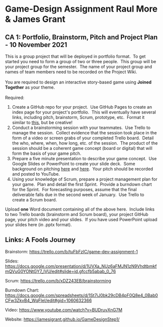 # Game-Design Assignment   Raul More & James Grant

<h2>CA 1: Portfolio, Brainstorm, Pitch and Project Plan - 10 November 2021</h2><div class="no-overflow"><div>This is a group project that will be deployed in portfolio format.&nbsp; To get started you need to form a group of two or three people.&nbsp; This group will be your project group for the semester.&nbsp; The name of your project group and names of team members need to be recorded on the Project Wiki.<br></div><div><br></div><div>You are required to design an interactive story-based game using <strong>Joined Together</strong> as your theme.&nbsp; <br></div><div><br></div><div>Required:</div><ol><li>Create a GitHub repo for your project.&nbsp; Use GitHub Pages to create an 
index page for your project's portfolio.&nbsp; This will eventually have 
several links, including pitch, brainstorm, Scrum, prototype, etc.&nbsp; 
Format it similar to <a href="https://qph.fs.quoracdn.net/main-qimg-3d63f64f5375c7986d263e15099bcdba" target="_blank">this,</a> but be creative!</li><li>Conduct a brainstorming session with your teammates.&nbsp; Use Trello to manage the session.&nbsp; Collect evidence 
that the session took place in the form of a video or screen grabs of your completed Trello board.&nbsp; Detail the who, 
where, when, how long, etc. of the session.&nbsp; The product of the session 
should be a coherent game concept (board or digital) that will form the basis of
 your game pitch.&nbsp; <br></li><li>Prepare a five minute presentation to describe your game concept.&nbsp; Use Google Slides or PowerPoint to create your slide deck.&nbsp; Some background on pitching <a href="https://wit-my.sharepoint.com/:p:/g/personal/blyng_wit_ie/ERgYuCzV4olAl_TQSYLmgNEBWjyucPKJMJh0lqtnEQIweA?e=tFJJqx" target="_blank">here</a> and <a href="https://wit-my.sharepoint.com/:p:/g/personal/blyng_wit_ie/EYm6ES36_O9HrjSILvUcfikBKAdTP8aIsFzL1NaTAfwa8w?e=d1azlZ" target="_blank">here</a>.&nbsp; Your pitch should be recorded and posted to YouTube.<br></li><li>Using your knowledge of Scrum, prepare a project management plan for your game.&nbsp; Plan and detail the first Sprint.&nbsp; Provide a burndown chart for the Sprint.&nbsp; For forecasting purposes, assume that the final deliverable falls due in the second week of January.&nbsp; Use Trello to create a Scrum board.<br></li></ol>Upload <strong>one</strong> Word document containing all of the above here.&nbsp; Include links to two Trello boards (brainstorm and Scrum board), your project GitHub page, your pitch video and your slides.&nbsp; If you have used PowerPoint upload your slides here (in .pptx format).<br></div>


<div role="main"><span id="maincontent"></span><h2>Links: A Fools Journey</h2><div id="intro" class="box py-3 generalbox boxaligncenter">
  
Brainstorm: https://trello.com/b/tuFbFzIC/game-dev-assignment-1

Slides: https://docs.google.com/presentation/d/1UVXa_NUz6aFMJN1zN9VhdtbmkfmQVuG0YONtGY7_lVU/edit#slide=id.gfccfb5abab_0_76

Scrum: https://trello.com/b/xDZ243EB/brainstorming

Burndown Chart: https://docs.google.com/spreadsheets/d/1St7iJ0bk29cDB4pF0Q8e4_0Bab0CFw3ZkvB4_WqFIeI/edit#gid=1060632366
  
Video: https://www.youtube.com/watch?v=BUDruvXnG7M

Website: https://jamesjgrant.github.io/GameDesignStep1/

